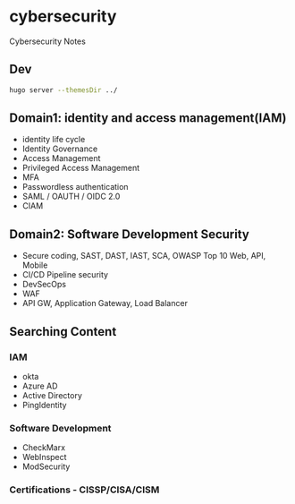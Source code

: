 # cybersecurity
Cybersecurity Notes

## Dev
```sh
hugo server --themesDir ../
```
## Domain1: identity and access management(IAM)

- identity life cycle 
- Identity Governance
- Access Management
- Privileged Access Management
- MFA
- Passwordless authentication
- SAML / OAUTH / OIDC 2.0
- CIAM


## Domain2: Software Development Security

- Secure coding, SAST, DAST, IAST, SCA, OWASP Top 10 Web, API, Mobile
- CI/CD Pipeline security
- DevSecOps
- WAF
- API GW, Application Gateway, Load Balancer

## Searching Content

### IAM
- okta
- Azure AD
- Active Directory
- PingIdentity

### Software Development
- CheckMarx
- WebInspect
- ModSecurity

### Certifications - CISSP/CISA/CISM
  
